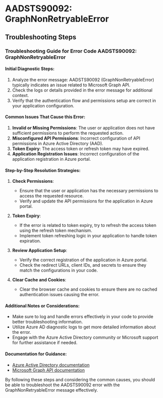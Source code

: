 # AADSTS90092: GraphNonRetryableError


## Troubleshooting Steps
### Troubleshooting Guide for Error Code AADSTS90092: GraphNonRetryableError

#### Initial Diagnostic Steps:
1. Analyze the error message: AADSTS90092 (GraphNonRetryableError) typically indicates an issue related to Microsoft Graph API.
2. Check the logs or details provided in the error message for additional context.
3. Verify that the authentication flow and permissions setup are correct in your application configuration.

#### Common Issues That Cause this Error:
1. **Invalid or Missing Permissions**: The user or application does not have sufficient permissions to perform the requested action.
2. **Misconfigured API Permissions**: Incorrect configuration of API permissions in Azure Active Directory (AAD).
3. **Token Expiry**: The access token or refresh token may have expired.
4. **Application Registration Issues**: Incorrect configuration of the application registration in Azure portal.

#### Step-by-Step Resolution Strategies:
1. **Check Permissions**:
   - Ensure that the user or application has the necessary permissions to access the requested resource.
   - Verify and update the API permissions for the application in Azure portal.

2. **Token Expiry**:
   - If the error is related to token expiry, try to refresh the access token using the refresh token mechanism.
   - Implement token refreshing logic in your application to handle token expiration.

3. **Review Application Setup**:
   - Verify the correct registration of the application in Azure portal.
   - Check the redirect URLs, client IDs, and secrets to ensure they match the configurations in your code.

4. **Clear Cache and Cookies**:
   - Clear the browser cache and cookies to ensure there are no cached authentication issues causing the error.

#### Additional Notes or Considerations:
- Make sure to log and handle errors effectively in your code to provide better troubleshooting information.
- Utilize Azure AD diagnostic logs to get more detailed information about the error.
- Engage with the Azure Active Directory community or Microsoft support for further assistance if needed.

#### Documentation for Guidance:
- [Azure Active Directory documentation](https://docs.microsoft.com/en-us/azure/active-directory/)
- [Microsoft Graph API documentation](https://docs.microsoft.com/en-us/graph/)

By following these steps and considering the common causes, you should be able to troubleshoot the AADSTS90092 error with the GraphNonRetryableError message effectively.